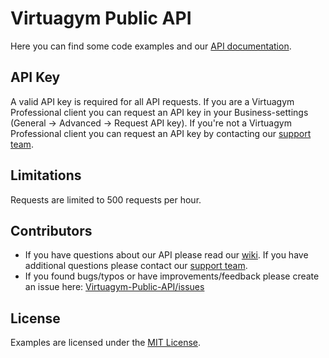 # Virtuagym Public API
Here you can find some code examples and our [API documentation](https://github.com/virtuagym/Virtuagym-Public-API/wiki). 

## API Key
A valid API key is required for all API requests. 
If you are a Virtuagym Professional client you can request an API key in your Business-settings (General -> Advanced -> Request API key). If you're not a Virtuagym Professional client you can request an API key by contacting our [support team](http://support.virtuagym.com).

## Limitations
Requests are limited to 500 requests per hour.

## Contributors
- If you have questions about our API please read our [wiki](https://github.com/virtuagym/Virtuagym-Public-API/wiki). If you have additional questions please contact our [support team](http://support.virtuagym.com). 
- If you found bugs/typos or have improvements/feedback please create an issue here: [Virtuagym-Public-API/issues](https://github.com/virtuagym/Virtuagym-Public-API/issues)

## License
Examples are licensed under the [MIT License](http://opensource.org/licenses/MIT).
